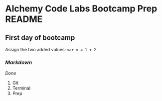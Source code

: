 # Alchemy Code Labs Bootcamp Prep README

## First day of bootcamp

Assign the two added values: `var x = 1 + 2`

### *Markdown*

_Done_

1. Git
1. Terminal
1. Prep